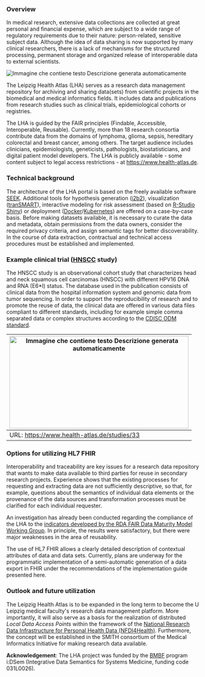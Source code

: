 ### Overview

In medical research, extensive data collections are collected at great
personal and financial expense, which are subject to a wide range of
regulatory requirements due to their nature: person-related, sensitive
subject data. Although the idea of data sharing is now supported by many
clinical researchers, there is a lack of mechanisms for the structured
processing, permanent storage and organized release of interoperable
data to external scientists.

![Immagine che contiene testo Descrizione generata
automaticamente](leipzigHealthAtlas-1.png)

The Leipzig Health Atlas (LHA) serves as a research data management
repository for archiving and sharing data(sets) from scientific projects
in the biomedical and medical informatics fields. It includes data and
publications from research studies such as clinical trials,
epidemiological cohorts or registries.

The LHA is guided by the FAIR principles (Findable, Accessible,
Interoperable, Reusable). Currently, more than 18 research consortia
contribute data from the domains of lymphoma, glioma, sepsis, hereditary
colorectal and breast cancer, among others. The target audience includes
clinicians, epidemiologists, geneticists, pathologists,
biostatisticians, and digital patient model developers. The LHA is
publicly available - some content subject to legal access restrictions -
at <https://www.health-atlas.de>.

### Technical background

The architecture of the LHA portal is based on the freely available
software [SEEK](https://fair-dom.org/platform/seek/). Additional tools
for hypothesis generation ([i2b2](https://www.i2b2.org/)), visualization
([tranSMART](https://transmartfoundation.org/)), interactive modeling
for risk assessment (based on [R-Studio
Shiny](https://shiny.rstudio.com/)) or deployment
([Docker](https://www.docker.com/)/[Kubernetes](https://kubernetes.io/))
are offered on a case-by-case basis. Before making datasets available,
it is necessary to curate the data and metadata, obtain permissions from
the data owners, consider the required privacy criteria, and assign
semantic tags for better discoverability. In the course of data
extraction, contractual and technical access procedures must be
established and implemented.

### Example clinical trial ([HNSCC](https://www.health-atlas.de/studies/33) study)

The HNSCC study is an observational cohort study that characterizes head
and neck squamous cell carcinomas (HNSCC) with different HPV16 DNA and
RNA (E6\*I) status. The database used in the publication consists of
clinical data from the hospital information system and genomic data from
tumor sequencing. In order to support the reproducibility of research
and to promote the reuse of data, the clinical data are offered in
various data files compliant to different standards, including for
example simple comma separated data or complex structures according to
the [CDISC ODM
standard](https://www.cdisc.org/standards/data-exchange/odm).

<table>
<thead>
<tr class="header">
<th><img src="leipzigHealthAtlas-2.png" style="width:4.87568in;height:2.51077in" alt="Immagine che contiene testo Descrizione generata automaticamente" /></th>
</tr>
</thead>
<tbody>
<tr class="odd">
<td>URL: <a href="https://www.health-atlas.de/studies/33">https://www.health-atlas.de/studies/33</a></td>
</tr>
</tbody>
</table>

### Options for utilizing HL7 FHIR

Interoperability and traceability are key issues for a research data
repository that wants to make data available to third parties for reuse
in secondary research projects. Experience shows that the existing
processes for requesting and extracting data are not sufficiently
descriptive, so that, for example, questions about the semantics of
individual data elements or the provenance of the data sources and
transformation processes must be clarified for each individual
requester.

An investigation has already been conducted regarding the compliance of
the LHA to the [indicators developed by the RDA FAIR Data Maturity Model
Working
Group](https://www.rd-alliance.org/group/fair-data-maturity-model-wg/outcomes/fair-data-maturity-model-specification-and-guidelines-0).
In principle, the results were satisfactory, but there were major
weaknesses in the area of reusability.

The use of HL7 FHIR allows a clearly detailed description of contextual
attributes of data and data sets. Currently, plans are underway for the
programmatic implementation of a semi-automatic generation of a data
export in FHIR under the recommendations of the implementation guide
presented here.

### Outlook and future utilization

The Leipzig Health Atlas is to be expanded in the long term to become
the U Leipzig medical faculty's research data management platform. More
importantly, it will also serve as a basis for the realization of
distributed *Local Data Access Points* within the framework of the
[National Research Data Infrastructure for Personal Health Data
(NFDI4Health)](https://www.nfdi4health.de/en/). Furthermore, the concept
will be established in the SMITH consortium of the Medical Informatics
Initiative for making research data available.

**Acknowledgement**: The LHA project was funded by the
[BMBF](https://www.bmbf.de/bmbf/en/) program i:DSem (Integrative Data
Semantics for Systems Medicine, funding code 031L0026).
